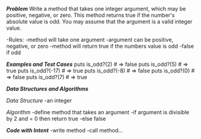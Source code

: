 ***Problem***
Write a method that takes one integer argument, which may be positive, negative, or zero. 
This method returns true if the number's absolute value is odd. 
You may assume that the argument is a valid integer value.

-Rules: 
  -method will take one argument
  -argument can be positive, negative, or zero
  -method will return true if the numbers value is odd
  -false if odd
  
***Examples and Test Cases***
puts is_odd?(2)    # => false
puts is_odd?(5)    # => true
puts is_odd?(-17)  # => true
puts is_odd?(-8)   # => false
puts is_odd?(0)    # => false
puts is_odd?(7)    # => true

***Data Structures and Algorithms***

  *Data Structure*
    -an integer

  *Algorithm*
    -define method that takes an argument
    -if argument is divisible by 2 and = 0 then return true 
    -else false

***Code with Intent***
  -write method
  -call method...